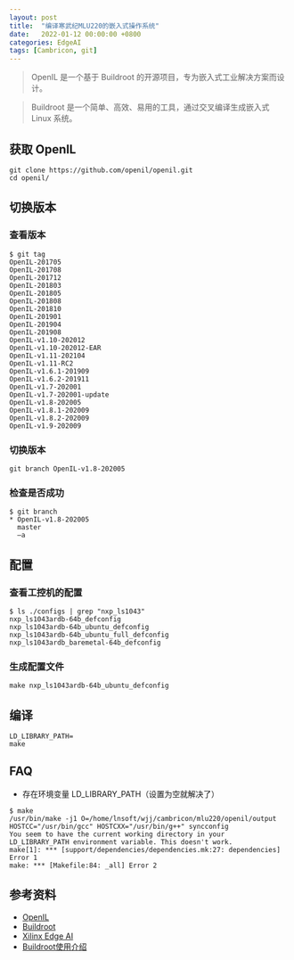 ```yaml
---
layout: post
title:  "编译寒武纪MLU220的嵌入式操作系统"
date:   2022-01-12 00:00:00 +0800
categories: EdgeAI
tags: [Cambricon, git]
---
```


> OpenIL 是一个基于 Buildroot 的开源项目，专为嵌入式工业解决方案而设计。

> Buildroot 是一个简单、高效、易用的工具，通过交叉编译生成嵌入式 Linux 系统。

## 获取 OpenIL
```shell
git clone https://github.com/openil/openil.git
cd openil/
```

## 切换版本
### 查看版本
```shell
$ git tag
OpenIL-201705
OpenIL-201708
OpenIL-201712
OpenIL-201803
OpenIL-201805
OpenIL-201808
OpenIL-201810
OpenIL-201901
OpenIL-201904
OpenIL-201908
OpenIL-v1.10-202012
OpenIL-v1.10-202012-EAR
OpenIL-v1.11-202104
OpenIL-v1.11-RC2
OpenIL-v1.6.1-201909
OpenIL-v1.6.2-201911
OpenIL-v1.7-202001
OpenIL-v1.7-202001-update
OpenIL-v1.8-202005
OpenIL-v1.8.1-202009
OpenIL-v1.8.2-202009
OpenIL-v1.9-202009
```

### 切换版本
```shell
git branch OpenIL-v1.8-202005
```

### 检查是否成功
```shell
$ git branch
* OpenIL-v1.8-202005
  master
  –a
```

## 配置
### 查看工控机的配置
```shell
$ ls ./configs | grep "nxp_ls1043"
nxp_ls1043ardb-64b_defconfig
nxp_ls1043ardb-64b_ubuntu_defconfig
nxp_ls1043ardb-64b_ubuntu_full_defconfig
nxp_ls1043ardb_baremetal-64b_defconfig
```

### 生成配置文件
```shell
make nxp_ls1043ardb-64b_ubuntu_defconfig
```

## 编译
```shell
LD_LIBRARY_PATH=
make
```

## FAQ
* 存在环境变量 LD_LIBRARY_PATH（设置为空就解决了）
```shell
$ make
/usr/bin/make -j1 O=/home/lnsoft/wjj/cambricon/mlu220/openil/output HOSTCC="/usr/bin/gcc" HOSTCXX="/usr/bin/g++" syncconfig
You seem to have the current working directory in your
LD_LIBRARY_PATH environment variable. This doesn't work.
make[1]: *** [support/dependencies/dependencies.mk:27: dependencies] Error 1
make: *** [Makefile:84: _all] Error 2
```

## 参考资料
* [OpenIL](https://github.com/openil/openil)
* [Buildroot](https://buildroot.org)
* [Xilinx Edge AI](https://www.xilinx.com/applications/industrial/analytics-machine-learning.html)
* [Buildroot使用介绍](https://www.cnblogs.com/arnoldlu/p/9553995.html)
